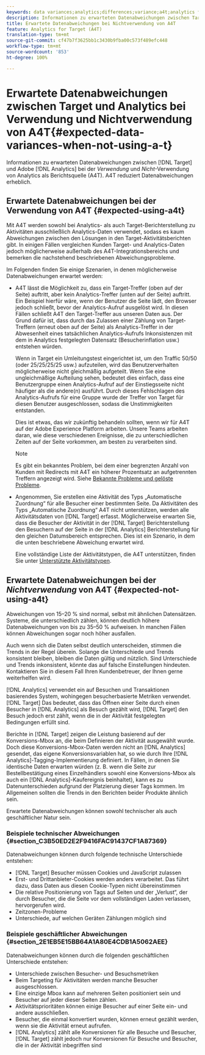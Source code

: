 ```yaml
---
keywords: data variances;analytics;differences;variance;a4t;analytics for target;analytics as the reporting source;discrepancies;discrepancy
description: Informationen zu erwarteten Datenabweichungen zwischen Target und Adobe Analytics, wenn Analytics nicht als Berichtsquelle (A4T) verwendet wird, wodurch alle Datenabweichungen beseitigt werden.
title: Erwartete Datenabweichungen bei Nichtverwendung von A4T
feature: Analytics for Target (A4T)
translation-type: tm+mt
source-git-commit: cf47b7f3625bb1c3430b9fba00c573f489efc448
workflow-type: tm+mt
source-wordcount: '853'
ht-degree: 100%

---
```



# Erwartete Datenabweichungen zwischen Target und Analytics bei Verwendung und Nichtverwendung von A4T{#expected-data-variances-when-not-using-a-t}

Informationen zu erwarteten Datenabweichungen zwischen [!DNL Target] und Adobe [!DNL Analytics] bei der *Verwendung* und *Nicht*-Verwendung von Analytics als Berichtsquelle (A4T). A4T reduziert Datenabweichungen erheblich.

## Erwartete Datenabweichungen bei der Verwendung von A4T {#expected-using-a4t}

Mit A4T werden sowohl bei Analytics- als auch Target-Berichterstellung zu Aktivitäten ausschließlich Analytics-Daten verwendet, sodass es kaum Abweichungen zwischen den Lösungen in den Target-Aktivitätsberichten gibt. In einigen Fällen vergleichen Kunden Target- und Analytics-Daten jedoch möglicherweise außerhalb des A4T-Integrationsbereichs und bemerken die nachstehend beschriebenen Abweichungsprobleme.

Im Folgenden finden Sie einige Szenarien, in denen möglicherweise Datenabweichungen erwartet werden:

* A4T lässt die Möglichkeit zu, dass ein Target-Treffer (oben auf der Seite) auftritt, aber kein Analytics-Treffer (unten auf der Seite) auftritt. Ein Beispiel hierfür wäre, wenn der Benutzer die Seite lädt, den Browser jedoch schließt, bevor der Analytics-Aufruf ausgelöst wird. In diesen Fällen schließt A4T den Target-Treffer aus unseren Daten aus. Der Grund dafür ist, dass durch das Zulassen einer Zählung von Target-Treffern (erneut oben auf der Seite) als Analytics-Treffer in der Abwesenheit eines tatsächlichen Analytics-Aufrufs Inkonsistenzen mit dem in Analytics festgelegten Datensatz (Besucherinflation usw.) entstehen würden.

   Wenn in Target ein Umleitungstest eingerichtet ist, um den Traffic 50/50 (oder 25/25/25/25 usw.) aufzuteilen, wird das Benutzerverhalten möglicherweise nicht gleichmäßig aufgeteilt. Wenn Sie eine ungleichmäßige Aufteilung sehen, bedeutet dies einfach, dass eine Benutzergruppe einen Analytics-Aufruf auf der Einstiegsseite nicht häufiger als die andere(n) ausführt. Durch dieses Fehlschlagen des Analytics-Aufrufs für eine Gruppe wurde der Treffer von Target für diesen Benutzer ausgeschlossen, sodass die Unstimmigkeiten entstanden.

   Dies ist etwas, das wir zukünftig behandeln sollten, wenn wir für A4T auf der Adobe Experience Platform arbeiten. Unsere Teams arbeiten daran, wie diese verschiedenen Ereignisse, die zu unterschiedlichen Zeiten auf der Seite vorkommen, am besten zu verarbeiten sind.

   >[!NOTE]
   >
   >Es gibt ein bekanntes Problem, bei dem einer begrenzten Anzahl von Kunden mit Redirects mit A4T ein höherer Prozentsatz an aufgetrennten Treffern angezeigt wird. Siehe [Bekannte Probleme und gelöste Probleme](/help/r-release-notes/known-issues-resolved-issues.md#redirect).

* Angenommen, Sie erstellen eine Aktivität des Typs „Automatische Zuordnung“ für alle Besucher einer bestimmten Seite. Da Aktivitäten des Typs „Automatische Zuordnung“ A4T nicht unterstützen, werden alle Aktivitätsdaten von [!DNL Target] erfasst. Möglicherweise erwarten Sie, dass die Besucher der Aktivität in der [!DNL Target] Berichterstellung den Besuchern auf der Seite in der [!DNL Analytics] Berichterstellung für den gleichen Datumsbereich entsprechen. Dies ist ein Szenario, in dem die unten beschriebene Abweichung erwartet wird.

   Eine vollständige Liste der Aktivitätstypen, die A4T unterstützen, finden Sie unter [Unterstützte Aktivitätstypen](/help/c-integrating-target-with-mac/a4t/a4t.md#section_F487896214BF4803AF78C552EF1669AA).

## Erwartete Datenabweichungen bei der *Nichtverwendung* von A4T   {#expected-not-using-a4t}

Abweichungen von 15–20 % sind normal, selbst mit ähnlichen Datensätzen. Systeme, die unterschiedlich zählen, können deutlich höhere Datenabweichungen von bis zu 35–50 % aufweisen. In manchen Fällen können Abweichungen sogar noch höher ausfallen.

Auch wenn sich die Daten selbst deutlich unterscheiden, stimmen die Trends in der Regel überein. Solange die Unterschiede und Trends konsistent bleiben, bleiben die Daten gültig und nützlich. Sind Unterschiede und Trends inkonsistent, könnte das auf falsche Einstellungen hindeuten. Kontaktieren Sie in diesem Fall Ihren Kundenbetreuer, der Ihnen gerne weiterhelfen wird.

[!DNL Analytics] verwendet ein auf Besuchen und Transaktionen basierendes System, wohingegen besucherbasierte Metriken verwendet. [!DNL Target] Das bedeutet, dass das Öffnen einer Seite durch einen Besucher in [!DNL Analytics] als Besuch gezählt wird, [!DNL Target] den Besuch jedoch erst zählt, wenn die in der Aktivität festgelegten Bedingungen erfüllt sind.

Berichte in [!DNL Target] zeigen die Leistung basierend auf der Konversions-Mbox an, die beim Definieren der Aktivität ausgewählt wurde. Doch diese Konversions-Mbox-Daten werden nicht an [!DNL Analytics] gesendet, das eigene Konversionsvariablen hat, so wie durch Ihre [!DNL Analytics]-Tagging-Implementierung definiert. In Fällen, in denen Sie identische Daten erwarten würden (z. B. wenn die Seite zur Bestellbestätigung eines Einzelhändlers sowohl eine Konversions-Mbox als auch ein [!DNL Analytics]-Kaufereignis beinhaltet), kann es zu Datenunterschieden aufgrund der Platzierung dieser Tags kommen. Im Allgemeinen sollten die Trends in den Berichten beider Produkte ähnlich sein.

Erwartete Datenabweichungen können sowohl technischer als auch geschäftlicher Natur sein.

### Beispiele technischer Abweichungen   {#section_C3B50ED2E2F9416FAC91437CF1A87369}

Datenabweichungen können durch folgende technische Unterschiede entstehen:

* [!DNL Target] Besucher müssen Cookies und JavaScript zulassen
* Erst- und Drittanbieter-Cookies werden anders verarbeitet. Das führt dazu, dass Daten aus diesen Cookie-Typen nicht übereinstimmen
* Die relative Positionierung von Tags auf Seiten und der „Verlust“, der durch Besucher, die die Seite vor dem vollständigen Laden verlassen, hervorgerufen wird.
* Zeitzonen-Probleme
* Unterschiede, auf welchen Geräten Zählungen möglich sind

### Beispiele geschäftlicher Abweichungen   {#section_2E1EB5E15BB64A1A80E4CDB1A5062AEE}

Datenabweichungen können durch die folgenden geschäftlichen Unterschiede entstehen:

* Unterschiede zwischen Besucher- und Besuchsmetriken
* Beim Targeting für Aktivitäten werden manche Besucher ausgeschlossen.
* Eine einzige Mbox kann auf mehreren Seiten positioniert sein und Besucher auf jeder dieser Seiten zählen.
* Aktivitätsprioritäten können einige Besucher auf einer Seite ein- und andere ausschließen.
* Besucher, die einmal konvertiert wurden, können erneut gezählt werden, wenn sie die Aktivität erneut aufrufen.
* [!DNL Analytics] zählt alle Konversionen für alle Besuche und Besucher, [!DNL Target] zählt jedoch nur Konversionen für Besuche und Besucher, die in der Aktivität inbegriffen sind